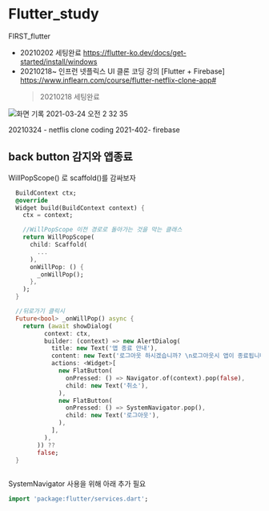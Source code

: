 # Flutter_study
FIRST_flutter 

- 20210202 세팅완료 https://flutter-ko.dev/docs/get-started/install/windows
- 20210218~ 인프런 넷플릭스 UI 클론 코딩 강의 [Flutter + Firebase]
  https://www.inflearn.com/course/flutter-netflix-clone-app#
  >20210218 세팅완료

![화면 기록 2021-03-24 오전 2 32 35](https://user-images.githubusercontent.com/48319693/112191467-64687280-8c49-11eb-907e-6b0ec94bf267.gif)

20210324 - netflis clone coding
2021-402- firebase 




## back button 감지와 앱종료
WillPopScope() 로 scaffold()를 감싸보자

``` Dart 
  BuildContext ctx;
  @override
  Widget build(BuildContext context) {
    ctx = context;

    //WillPopScope 이전 경로로 돌아가는 것을 막는 클래스
    return WillPopScope(
      child: Scaffold(
        ...
      ),
      onWillPop: () {
        _onWillPop();
      },
    );
  }

  //뒤로가기 클릭시 
  Future<bool> _onWillPop() async {
    return (await showDialog(
          context: ctx,
          builder: (context) => new AlertDialog(
            title: new Text('앱 종료 안내'),
            content: new Text('로그아웃 하시겠습니까? \n로그아웃시 앱이 종료됩니다.'),
            actions: <Widget>[
              new FlatButton(
                onPressed: () => Navigator.of(context).pop(false),
                child: new Text('취소'),
              ),
              new FlatButton(
                onPressed: () => SystemNavigator.pop(),
                child: new Text('로그아웃'),
              ),
            ],
          ),
        )) ??
        false;
  }
  
```
SystemNavigator 사용을 위해 아래 추가 필요
``` dart
import 'package:flutter/services.dart';
```
